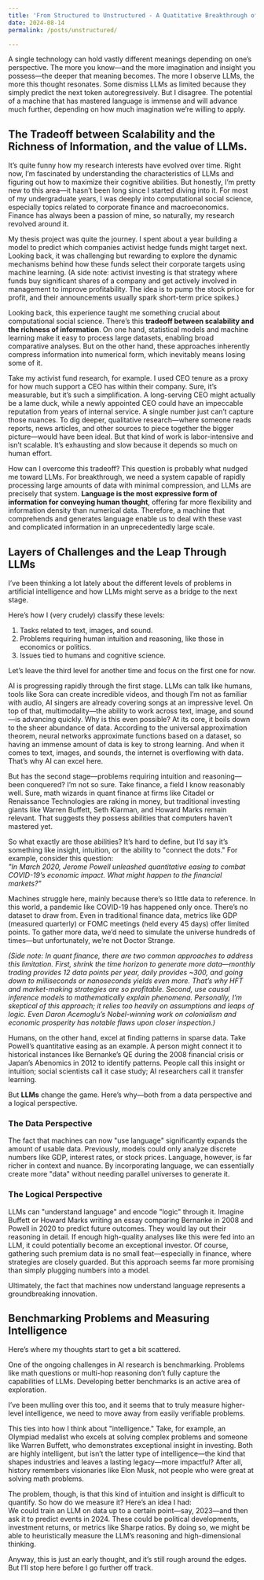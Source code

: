 ```yaml
---
title: 'From Structured to Unstructured - A Quatitative Breakthrough of Data'
date: 2024-08-14
permalink: /posts/unstructured/

---
```



A single technology can hold vastly different meanings depending on one’s perspective. The more you know—and the more imagination and insight you possess—the deeper that meaning becomes. The more I observe LLMs, the more this thought resonates. Some dismiss LLMs as limited because they simply predict the next token autoregressively. But I disagree. The potential of a machine that has mastered language is immense and will advance much further, depending on how much imagination we’re willing to apply.

##  The Tradeoff between Scalability and the Richness of Information, and the value of LLMs.

It’s quite funny how my research interests have evolved over time. Right now, I’m fascinated by understanding the characteristics of LLMs and figuring out how to maximize their cognitive abilities. But honestly, I’m pretty new to this area—it hasn’t been long since I started diving into it. For most of my undergraduate years, I was deeply into computational social science, especially topics related to corporate finance and macroeconomics. Finance has always been a passion of mine, so naturally, my research revolved around it.

My thesis project was quite the journey. I spent about a year building a model to predict which companies activist hedge funds might target next. Looking back, it was challenging but rewarding to explore the dynamic mechanisms behind how these funds select their corporate targets using machine learning. (A side note: activist investing is that strategy where funds buy significant shares of a company and get actively involved in management to improve profitability. The idea is to pump the stock price for profit, and their announcements usually spark short-term price spikes.)

Looking back, this experience taught me something crucial about computational social science. There’s this **tradeoff between scalability and the richness of information**. On one hand, statistical models and machine learning make it easy to process large datasets, enabling broad comparative analyses. But on the other hand, these approaches inherently compress information into numerical form, which inevitably means losing some of it. 

Take my activist fund research, for example. I used CEO tenure as a proxy for how much support a CEO has within their company. Sure, it’s measurable, but it’s such a simplification. A long-serving CEO might actually be a lame duck, while a newly appointed CEO could have an impeccable reputation from years of internal service. A single number just can’t capture those nuances. To dig deeper, qualitative research—where someone reads reports, news articles, and other sources to piece together the bigger picture—would have been ideal. But that kind of work is labor-intensive and isn’t scalable. It’s exhausting and slow because it depends so much on human effort.

How can I overcome this tradeoff? This question is probably what nudged me toward LLMs. For breakthrough, we need a system capable of rapidly processing large amounts of data with minimal compression, and LLMs are precisely that system. **Language is the most expressive form of information for conveying human thought**, offering far more flexibility and information density than numerical data. Therefore, a machine that comprehends and generates language enable us to deal with these vast and complicated information in an unprecedentedly large scale.


## Layers of Challenges and the Leap Through LLMs

I’ve been thinking a lot lately about the different levels of problems in artificial intelligence and how LLMs might serve as a bridge to the next stage. 

Here’s how I (very crudely) classify these levels:  
1. Tasks related to text, images, and sound.  
2. Problems requiring human intuition and reasoning, like those in economics or politics.  
3. Issues tied to humans and cognitive science.  

Let’s leave the third level for another time and focus on the first one for now.

AI is progressing rapidly through the first stage. LLMs can talk like humans, tools like Sora can create incredible videos, and though I’m not as familiar with audio, AI singers are already covering songs at an impressive level. On top of that, multimodality—the ability to work across text, image, and sound—is advancing quickly. Why is this even possible? At its core, it boils down to the sheer abundance of data. According to the universal approximation theorem, neural networks approximate functions based on a dataset, so having an immense amount of data is key to strong learning. And when it comes to text, images, and sounds, the internet is overflowing with data. That’s why AI can excel here.

But has the second stage—problems requiring intuition and reasoning—been conquered? I’m not so sure. Take finance, a field I know reasonably well. Sure, math wizards in quant finance at firms like Citadel or Renaissance Technologies are raking in money, but traditional investing giants like Warren Buffett, Seth Klarman, and Howard Marks remain relevant. That suggests they possess abilities that computers haven’t mastered yet.

So what exactly are those abilities? It’s hard to define, but I’d say it’s something like insight, intuition, or the ability to "connect the dots." For example, consider this question:  
*"In March 2020, Jerome Powell unleashed quantitative easing to combat COVID-19’s economic impact. What might happen to the financial markets?"*  

Machines struggle here, mainly because there’s so little data to reference. In this world, a pandemic like COVID-19 has happened only once. There’s no dataset to draw from. Even in traditional finance data, metrics like GDP (measured quarterly) or FOMC meetings (held every 45 days) offer limited points. To gather more data, we’d need to simulate the universe hundreds of times—but unfortunately, we’re not Doctor Strange.

*(Side note: In quant finance, there are two common approaches to address this limitation. First, shrink the time horizon to generate more data—monthly trading provides 12 data points per year, daily provides ~300, and going down to milliseconds or nanoseconds yields even more. That’s why HFT and market-making strategies are so profitable. Second, use causal inference models to mathematically explain phenomena. Personally, I’m skeptical of this approach; it relies too heavily on assumptions and leaps of logic. Even Daron Acemoglu’s Nobel-winning work on colonialism and economic prosperity has notable flaws upon closer inspection.)*

Humans, on the other hand, excel at finding patterns in sparse data. Take Powell’s quantitative easing as an example. A person might connect it to historical instances like Bernanke’s QE during the 2008 financial crisis or Japan’s Abenomics in 2012 to identify patterns. People call this insight or intuition; social scientists call it case study; AI researchers call it transfer learning.

But **LLMs** change the game. Here’s why—both from a data perspective and a logical perspective.

### The Data Perspective  
The fact that machines can now "use language" significantly expands the amount of usable data. Previously, models could only analyze discrete numbers like GDP, interest rates, or stock prices. Language, however, is far richer in context and nuance. By incorporating language, we can essentially create more "data" without needing parallel universes to generate it. 

### The Logical Perspective  
LLMs can "understand language" and encode "logic" through it. Imagine Buffett or Howard Marks writing an essay comparing Bernanke in 2008 and Powell in 2020 to predict future outcomes. They would lay out their reasoning in detail. If enough high-quality analyses like this were fed into an LLM, it could potentially become an exceptional investor. Of course, gathering such premium data is no small feat—especially in finance, where strategies are closely guarded. But this approach seems far more promising than simply plugging numbers into a model.

Ultimately, the fact that machines now understand language represents a groundbreaking innovation.


## Benchmarking Problems and Measuring Intelligence

Here’s where my thoughts start to get a bit scattered.

One of the ongoing challenges in AI research is benchmarking. Problems like math questions or multi-hop reasoning don’t fully capture the capabilities of LLMs. Developing better benchmarks is an active area of exploration.

I’ve been mulling over this too, and it seems that to truly measure higher-level intelligence, we need to move away from easily verifiable problems. 

This ties into how I think about "intelligence." Take, for example, an Olympiad medalist who excels at solving complex problems and someone like Warren Buffett, who demonstrates exceptional insight in investing. Both are highly intelligent, but isn’t the latter type of intelligence—the kind that shapes industries and leaves a lasting legacy—more impactful? After all, history remembers visionaries like Elon Musk, not people who were great at solving math problems.

The problem, though, is that this kind of intuition and insight is difficult to quantify. So how do we measure it? Here’s an idea I had:  
We could train an LLM on data up to a certain point—say, 2023—and then ask it to predict events in 2024. These could be political developments, investment returns, or metrics like Sharpe ratios. By doing so, we might be able to heuristically measure the LLM’s reasoning and high-dimensional thinking.

Anyway, this is just an early thought, and it’s still rough around the edges. But I’ll stop here before I go further off track.

